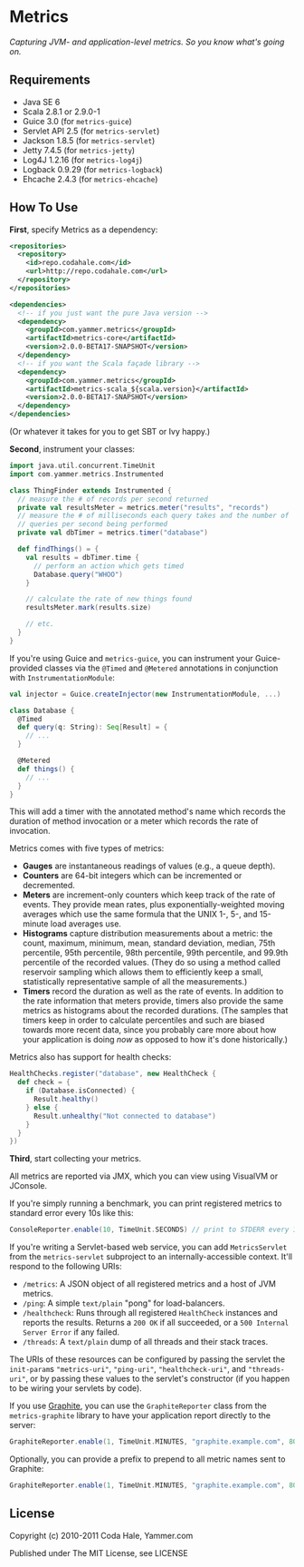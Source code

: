 Metrics
=======

*Capturing JVM- and application-level metrics. So you know what's going on.*

Requirements
------------

* Java SE 6
* Scala 2.8.1 or 2.9.0-1
* Guice 3.0 (for `metrics-guice`)
* Servlet API 2.5 (for `metrics-servlet`)
* Jackson 1.8.5 (for `metrics-servlet`)
* Jetty 7.4.5 (for `metrics-jetty`)
* Log4J 1.2.16 (for `metrics-log4j`)
* Logback 0.9.29 (for `metrics-logback`)
* Ehcache 2.4.3 (for `metrics-ehcache`)


How To Use
----------

**First**, specify Metrics as a dependency:

```xml
<repositories>
  <repository>
    <id>repo.codahale.com</id>
    <url>http://repo.codahale.com</url>
  </repository>
</repositories>

<dependencies>
  <!-- if you just want the pure Java version -->
  <dependency>
    <groupId>com.yammer.metrics</groupId>
    <artifactId>metrics-core</artifactId>
    <version>2.0.0-BETA17-SNAPSHOT</version>
  </dependency>
  <!-- if you want the Scala façade library -->
  <dependency>
    <groupId>com.yammer.metrics</groupId>
    <artifactId>metrics-scala_${scala.version}</artifactId>
    <version>2.0.0-BETA17-SNAPSHOT</version>
  </dependency>
</dependencies>
```

(Or whatever it takes for you to get SBT or Ivy happy.)

**Second**, instrument your classes:

```scala
import java.util.concurrent.TimeUnit
import com.yammer.metrics.Instrumented

class ThingFinder extends Instrumented {
  // measure the # of records per second returned
  private val resultsMeter = metrics.meter("results", "records")
  // measure the # of milliseconds each query takes and the number of
  // queries per second being performed
  private val dbTimer = metrics.timer("database")

  def findThings() = {
    val results = dbTimer.time {
      // perform an action which gets timed
      Database.query("WHOO")
    }

    // calculate the rate of new things found
    resultsMeter.mark(results.size)

    // etc.
  }
}
```

If you're using Guice and `metrics-guice`, you can instrument your
Guice-provided classes via the `@Timed` and `@Metered` annotations in
conjunction with `InstrumentationModule`:

```scala
val injector = Guice.createInjector(new InstrumentationModule, ...)

class Database {
  @Timed
  def query(q: String): Seq[Result] = {
    // ...
  }

  @Metered
  def things() {
    // ...
  }
}
```

This will add a timer with the annotated method's name which records the
duration of method invocation or a meter which records the rate of invocation.

Metrics comes with five types of metrics:

* **Gauges** are instantaneous readings of values (e.g., a queue depth).
* **Counters** are 64-bit integers which can be incremented or decremented.
* **Meters** are increment-only counters which keep track of the rate of events.
  They provide mean rates, plus exponentially-weighted moving averages which
  use the same formula that the UNIX 1-, 5-, and 15-minute load averages use.
* **Histograms** capture distribution measurements about a metric: the count,
  maximum, minimum, mean, standard deviation, median, 75th percentile, 95th
  percentile, 98th percentile, 99th percentile, and 99.9th percentile of the
  recorded values. (They do so using a method called reservoir sampling which
  allows them to efficiently keep a small, statistically representative sample
  of all the measurements.)
* **Timers** record the duration as well as the rate of events. In addition to
  the rate information that meters provide, timers also provide the same metrics
  as histograms about the recorded durations. (The samples that timers keep in
  order to calculate percentiles and such are biased towards more recent data,
  since you probably care more about how your application is doing *now* as
  opposed to how it's done historically.)

Metrics also has support for health checks:

```scala
HealthChecks.register("database", new HealthCheck {
  def check = {
    if (Database.isConnected) {
      Result.healthy()
    } else {
      Result.unhealthy("Not connected to database")
    }
  }
})
```

**Third**, start collecting your metrics.

All metrics are reported via JMX, which you can view using VisualVM or JConsole.

If you're simply running a benchmark, you can print registered metrics to 
standard error every 10s like this:

```scala
ConsoleReporter.enable(10, TimeUnit.SECONDS) // print to STDERR every 10s
```

If you're writing a Servlet-based web service, you can add `MetricsServlet` from
the `metrics-servlet` subproject to an internally-accessible context. It'll
respond to the following URIs:
    
* `/metrics`: A JSON object of all registered metrics and a host of JVM metrics.
* `/ping`: A simple `text/plain` "pong" for load-balancers.
* `/healthcheck`: Runs through all registered `HealthCheck` instances and 
                  reports the results. Returns a `200 OK` if all succeeded, or a
                  `500 Internal Server Error` if any failed.
* `/threads`: A `text/plain` dump of all threads and their stack traces.

The URIs of these resources can be configured by passing the servlet the
`init-param`s `"metrics-uri"`, `"ping-uri"`, `"healthcheck-uri"`, and
`"threads-uri"`, or by passing these values to the servlet's constructor
(if you happen to be wiring your servlets by code).

If you use [Graphite](http://graphite.wikidot.com/), you can use the
`GraphiteReporter` class from the `metrics-graphite` library to have your
application report directly to the server:

```scala
GraphiteReporter.enable(1, TimeUnit.MINUTES, "graphite.example.com", 8080)
```

Optionally, you can provide a prefix to prepend to all metric names sent
to Graphite:

```scala
GraphiteReporter.enable(1, TimeUnit.MINUTES, "graphite.example.com", 8080, "my.host.name")
```

License
-------

Copyright (c) 2010-2011 Coda Hale, Yammer.com

Published under The MIT License, see LICENSE
